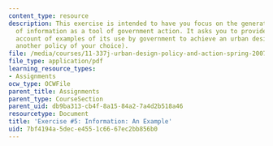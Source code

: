 ```yaml
---
content_type: resource
description: This exercise is intended to have you focus on the generation and distribution
  of information as a tool of government action. It asks you to provide a concise
  account of examples of its use by government to achieve an urban design policy (or
  another policy of your choice).
file: /media/courses/11-337j-urban-design-policy-and-action-spring-2007/7bf4194a5dece4551c6667ec2bb856b0_exercise5.pdf
file_type: application/pdf
learning_resource_types:
- Assignments
ocw_type: OCWFile
parent_title: Assignments
parent_type: CourseSection
parent_uid: db9ba313-cb4f-8a15-84a2-7a4d2b518a46
resourcetype: Document
title: 'Exercise #5: Information: An Example'
uid: 7bf4194a-5dec-e455-1c66-67ec2bb856b0
---
```

